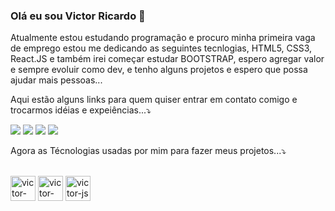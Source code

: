 ### Olá eu sou Victor Ricardo 👋
<p>Atualmente estou estudando programação e procuro minha primeira vaga de emprego estou me dedicando as seguintes tecnlogias, HTML5, CSS3, React.JS e também irei começar estudar BOOTSTRAP, espero agregar valor e sempre evoluir como dev, e tenho alguns projetos e espero que possa ajudar mais pessoas...</p>

<p>Aqui estão alguns links para quem quiser entrar em contato comigo e trocarmos idéias e expeiências...⤵️</p>


<div>
    <a href="mailto:victortrader770@gmial.com" target="_blank"><img src="https://img.shields.io/badge/Gmail-D14836?style=for-the-badge&logo=gmail&logoColor=white"></a>
    <a href="https://www.instagram.com/victor_ricardo007/" target="_blank"><img src="https://img.shields.io/badge/Instagram-E4405F?style=for-the-badge&logo=instagram&logoColor=white"></a>
    <a href="https://www.linkedin.com/in/victor-ricardo-caetano-lima-1823a51ba/" target="_blank"><img src="https://img.shields.io/badge/LinkedIn-0077B5?style=for-the-badge&logo=linkedin&logoColor=white"></a>
    <a href="https://api.whatsapp.com/send?phone=5581981933393" target="_blank"><img src="https://img.shields.io/badge/WhatsApp-25D366?style=for-the-badge&logo=whatsapp&logoColor=white"></a>
</div>

<p>Agora as Técnologias usadas por mim para fazer meus projetos...⤵️</p>

<div style="display: inline_block"><br> 
    <img align="center" alt="victor-html" heigth="30" width="40" src="https://cdn.jsdelivr.net/gh/devicons/devicon/icons/adonisjs/adonisjs-original.svg"/>
    <img align="center" alt="victor-css" heigth="30" width="40" src="https://cdn.jsdelivr.net/gh/devicons/devicon/icons/adonisjs/adonisjs-original.svg"/>
    <img align="center" alt="victor-js" heigth="30" width="40" src="https://cdn.jsdelivr.net/gh/devicons/devicon/icons/adonisjs/adonisjs-original.svg"/>
</div>
